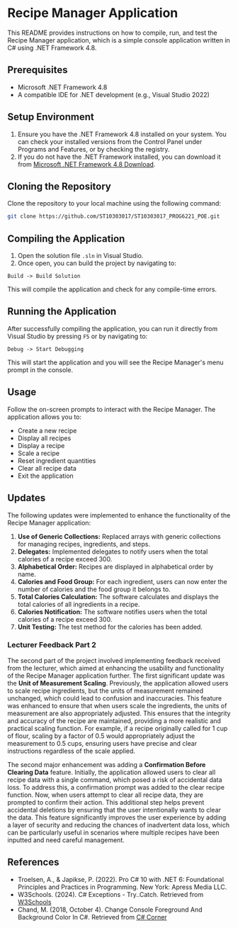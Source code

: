 # Recipe Manager Application

This README provides instructions on how to compile, run, and test the Recipe Manager application, which is a simple console application written in C# using .NET Framework 4.8.

## Prerequisites

- Microsoft .NET Framework 4.8
- A compatible IDE for .NET development (e.g., Visual Studio 2022)

## Setup Environment

1. Ensure you have the .NET Framework 4.8 installed on your system. You can check your installed versions from the Control Panel under Programs and Features, or by checking the registry.
2. If you do not have the .NET Framework installed, you can download it from [Microsoft .NET Framework 4.8 Download](https://dotnet.microsoft.com/download/dotnet-framework/net48).

## Cloning the Repository

Clone the repository to your local machine using the following command:

```bash
git clone https://github.com/ST10303017/ST10303017_PROG6221_POE.git
```

## Compiling the Application

1. Open the solution file `.sln` in Visual Studio.
2. Once open, you can build the project by navigating to:

```
Build -> Build Solution
```

This will compile the application and check for any compile-time errors.

## Running the Application

After successfully compiling the application, you can run it directly from Visual Studio by pressing `F5` or by navigating to:

```
Debug -> Start Debugging
```

This will start the application and you will see the Recipe Manager's menu prompt in the console.

## Usage

Follow the on-screen prompts to interact with the Recipe Manager. The application allows you to:

- Create a new recipe
- Display all recipes
- Display a recipe
- Scale a recipe
- Reset ingredient quantities
- Clear all recipe data
- Exit the application

## Updates

The following updates were implemented to enhance the functionality of the Recipe Manager application:

1. **Use of Generic Collections:** Replaced arrays with generic collections for managing recipes, ingredients, and steps.
2. **Delegates:** Implemented delegates to notify users when the total calories of a recipe exceed 300.
3. **Alphabetical Order:** Recipes are displayed in alphabetical order by name.
4. **Calories and Food Group:** For each ingredient, users can now enter the number of calories and the food group it belongs to.
5. **Total Calories Calculation:** The software calculates and displays the total calories of all ingredients in a recipe.
6. **Calories Notification:** The software notifies users when the total calories of a recipe exceed 300.
7. **Unit Testing:** The test method for the calories has been added.

### Lecturer Feedback Part 2

The second part of the project involved implementing feedback received from the lecturer, which aimed at enhancing the usability and functionality of the Recipe Manager application further. The first significant update was the **Unit of Measurement Scaling**. Previously, the application allowed users to scale recipe ingredients, but the units of measurement remained unchanged, which could lead to confusion and inaccuracies. This feature was enhanced to ensure that when users scale the ingredients, the units of measurement are also appropriately adjusted. This ensures that the integrity and accuracy of the recipe are maintained, providing a more realistic and practical scaling function. For example, if a recipe originally called for 1 cup of flour, scaling by a factor of 0.5 would appropriately adjust the measurement to 0.5 cups, ensuring users have precise and clear instructions regardless of the scale applied.

The second major enhancement was adding a **Confirmation Before Clearing Data** feature. Initially, the application allowed users to clear all recipe data with a single command, which posed a risk of accidental data loss. To address this, a confirmation prompt was added to the clear recipe function. Now, when users attempt to clear all recipe data, they are prompted to confirm their action. This additional step helps prevent accidental deletions by ensuring that the user intentionally wants to clear the data. This feature significantly improves the user experience by adding a layer of security and reducing the chances of inadvertent data loss, which can be particularly useful in scenarios where multiple recipes have been inputted and need careful management.


## References

- Troelsen, A., & Japikse, P. (2022). Pro C# 10 with .NET 6: Foundational Principles and Practices in Programming. New York: Apress Media LLC.
- W3Schools. (2024). C# Exceptions - Try..Catch. Retrieved from [W3Schools](https://www.w3schools.com/cs/cs_exceptions.php)
- Chand, M. (2018, October 4). Change Console Foreground And Background Color In C#. Retrieved from [C# Corner](https://www.c-sharpcorner.com/article/change-console-foreground-and-background-color-in-c-sharp/)
